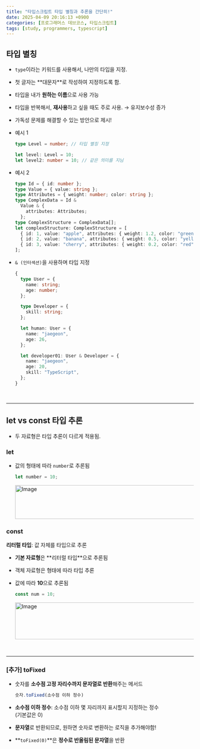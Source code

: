 ```yaml
---
title: "타입스크립트 타입 별칭과 추론을 간단히!"
date: 2025-04-09 20:16:13 +0900
categories: [프로그래머스 데브코스, 타입스크립트]
tags: [study, programmers, typescript]
---
```

## 타입 별칭

- `type`이라는 키워드를 사용해서, 나만의 타입을 지정.  
- 첫 글자는 **<span class="purplepen">대문자</span>**로 작성하여 지정하도록 함.  
- 타입을 내가 **원하는 이름**으로 사용 가능  
- 타입을 반복해서, **재사용**하고 싶을 때도 주로 사용. → 유지보수성 증가  
- 가독성 문제를 해결할 수 있는 방안으로 제시!    
- 예시 1   
    
    ```ts  
    type Level = number; // 타입 별칭 지정
    
    let level: Level = 10;
    let level2: number = 10; // 같은 의미를 지님
    ```  
    
- 예시 2  
    
    ```ts
    type Id = { id: number };
    type Value = { value: string };
    type Attributes = { weight: number; color: string };
    type ComplexData = Id &
      Value & {
        attributes: Attributes;
      };
    type ComplexStructure = ComplexData[];
    let complexStructure: ComplexStructure = [
      { id: 1, value: "apple", attributes: { weight: 1.2, color: "green" } },
      { id: 2, value: "banana", attributes: { weight: 0.5, color: "yellow" } },
      { id: 3, value: "cherry", attributes: { weight: 0.2, color: "red" } },
    ];
    ```  
    
- `& (인터섹션)`을 사용하며 타입 지정  
    
    ```ts  
    {
      type User = {
        name: string;
        age: number;
      };
    
      type Developer = {
        skill: string;
      };
    
      let human: User = {
        name: "jaegeon",
        age: 26,
      };
    
      let developer01: User & Developer = {
        name: "jaegeon",
        age: 20,
        skill: "TypeScript",
      };
    }
    ```  
    
<br>

---

## **<span class="bluepen">let</span>** vs **<span class="bluepen">const</span>** 타입 추론  

- 두 자료형은 타입 추론이 다르게 적용됨.  

### **<span class="bluepen">let</span>**  

- 값의 형태에 따라 `number`로 추론됨  
    
    ```ts  
    let number = 10;
    ```  
    
    <img width="518" height="91" alt="Image" src="https://github.com/user-attachments/assets/a2b5cbb5-07c5-4d96-ae51-03fc79fb4c99" />  

>
    

### **<span class="bluepen">const</span>**  

**<span class="pinkpen">리터럴 타입</span>**: 값 자체를 타입으로 추론  

- **기본 자료형**은 **<span class="pinkpen">리터럴 타입</span>**으로 추론됨   
- 객체 자료형은 형태에 따라 타입 추론  
- 값에 따라 **10**으로 추론됨  
    
    ```ts  
    const num = 10;
    ```  
    
    <img width="518" height="99" alt="Image" src="https://github.com/user-attachments/assets/0beb190c-8bd6-44b2-a52c-d69b3bb1d359" />  

<br>

---

<div markdown="1" class="bbox">

### [추가] **<span class="purplepen">toFixed</span>**

- 숫자를 **소수점 고정 자리수까지 문자열로 반환**해주는 메서드  
  
  ```ts
  숫자.toFixed(소수점 이하 정수)
  ```  

- **<span class="bluepen">소수점 이하 정수</span>**: 소수점 이하 몇 자리까지 표시할지 지정하는 정수  
  (기본값은 0)  
- **문자열**로 반환되므로, 원하면 숫자로 변환하는 로직을 추가해야함!  
- **`toFixed(0)`**은 **정수로 반올림된 문자열**을 반환  
</div>